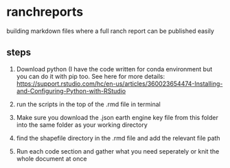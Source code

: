 # ranchreports
building markdown files where a full ranch report can be published easily

## steps 
1. Download python (I have the code written for conda environment but you can do it with pip too. See here for more details: https://support.rstudio.com/hc/en-us/articles/360023654474-Installing-and-Configuring-Python-with-RStudio

2. run the scripts in the top of the .rmd file in terminal
3. Make sure you download the .json earth engine key file from this folder into the same folder as your working directory
4. find the shapefile directory in the .rmd file and add the relevant file path
5. Run each code section and gather what you need seperately or knit the whole document at once
